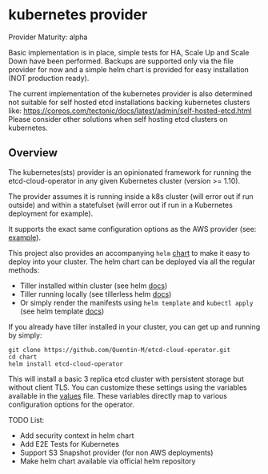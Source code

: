 # kubernetes provider

Provider Maturity: alpha

Basic implementation is in place, simple tests for HA, Scale Up and Scale Down have been performed.
Backups are supported only via the file provider for now and a simple helm chart is provided for
easy installation (NOT production ready).

The current implementation of the kubernetes provider is also determined not suitable for self hosted etcd installations backing kubernetes clusters like: https://coreos.com/tectonic/docs/latest/admin/self-hosted-etcd.html
Please consider other solutions when self hosting etcd clusters on kubernetes.


## Overview

The kubernetes(sts) provider is an opinionated framework for running the etcd-cloud-operator in any
given Kubernetes cluster (version >= 1.10).

The provider assumes it is running inside a k8s cluster (will error out if run outside) and within a
statefulset (will error out if run in a Kubernetes deployment for example).

It supports the exact same configuration options as the AWS provider (see:
[example](../../config.example.yaml)).

This project also provides an accompanying `helm` [chart](../../chart/etcd-cloud-operator) to make
it easy to deploy into your cluster. The helm chart can be deployed via all the regular methods:

* Tiller installed within cluster (see helm [docs](https://docs.helm.sh/using_helm/))
* Tiller running locally (see tillerless helm [docs](https://github.com/rimusz/helm-tiller))
* Or simply render the manifests using `helm template` and `kubectl apply`  (see helm template [docs](https://docs.helm.sh/helm/#helm-template))

If you already have tiller installed in your cluster, you can get up and running by simply:

```
git clone https://github.com/Quentin-M/etcd-cloud-operator.git
cd chart
helm install etcd-cloud-operator
```
This will install a basic 3 replica etcd cluster with persistent storage but without client TLS. You can
customize these settings using the variables available in the
[values](../../chart/etcd-cloud-operator/values.yaml) file. These variables directly map to various
configuration options for the operator.

TODO List:

* Add security context in helm chart
* Add E2E Tests for Kubernetes
* Support S3 Snapshot provider (for non AWS deployments)
* Make helm chart available via official helm repository
